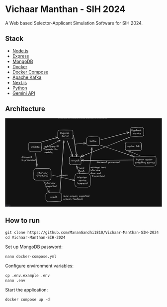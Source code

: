 # Vichaar Manthan - SIH 2024

A Web based Selector-Applicant Simulation Software for SIH 2024.

## Stack

-   [Node.js](https://nodejs.org/)
-   [Express](https://expressjs.com/)
-   [MongoDB](https://www.mongodb.com/)
-   [Docker](https://www.docker.com/)
-   [Docker Compose](https://docs.docker.com/compose/)
-   [Apache Kafka](https://kafka.apache.org/)
-   [Next.js](https://nextjs.org/)
-   [Python](https://www.python.org/)
-   [Gemini API](https://ai.google.dev/)

## Architecture

![Architecture](./assets/architecture.png)

## How to run

```console
git clone https://github.com/MananGandhi1810/Vichaar-Manthan-SIH-2024
cd Vichaar-Manthan-SIH-2024
```

Set up MongoDB password:

```console
nano docker-compose.yml
```

Configure environment variables:

```console
cp .env.example .env
nano .env
```

Start the application:

```console
docker compose up -d
```
